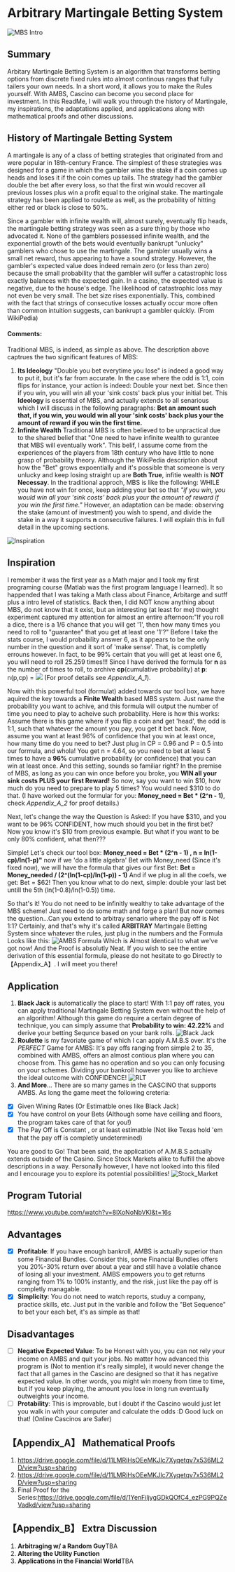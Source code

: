 # Arbitrary Martingale Betting System
![MBS Intro](https://www.5paisa.com/school/Includes/Image/averaging/3Martingale%20betting%20system.jpg)

## Summary
Arbitary Martingale Betting System is an algorithm that transforms betting options from discrete fixed rules into almost continous ranges that fully tailers your own needs. In a short word, it allows you to make the Rules yourself. With AMBS, Cascino can become you second place for investment. In this ReadMe, I will walk you through the history of Martingale, my inspirations, the adaptations applied, and applications along with mathematical proofs and other discussions. 

## History of Martingale Betting System
A martingale is any of a class of betting strategies that originated from and were popular in 18th-century France. The simplest of these strategies was designed for a game in which the gambler wins the stake if a coin comes up heads and loses it if the coin comes up tails. The strategy had the gambler double the bet after every loss, so that the first win would recover all previous losses plus win a profit equal to the original stake. The martingale strategy has been applied to roulette as well, as the probability of hitting either red or black is close to 50%.

Since a gambler with infinite wealth will, almost surely, eventually flip heads, the martingale betting strategy was seen as a sure thing by those who advocated it. None of the gamblers possessed infinite wealth, and the exponential growth of the bets would eventually bankrupt "unlucky" gamblers who chose to use the martingale. The gambler usually wins a small net reward, thus appearing to have a sound strategy. However, the gambler's expected value does indeed remain zero (or less than zero) because the small probability that the gambler will suffer a catastrophic loss exactly balances with the expected gain. In a casino, the expected value is negative, due to the house's edge. The likelihood of catastrophic loss may not even be very small. The bet size rises exponentially. This, combined with the fact that strings of consecutive losses actually occur more often than common intuition suggests, can bankrupt a gambler quickly. (From WikiPedia)

#### Comments:
Traditional MBS, is indeed, as simple as above. The description above captrues the two significant features of MBS:
1. **Its Ideology** "Double you bet everytime you lose" is indeed a good way to put it, but it's far from accurate. In the case where the odd is 1:1, coin flips for instance, your action is indeed: Double your next bet. Since then if you win, you will win all your 'sink costs' back plus your initial bet. This **Ideology** is essential of MBS, and actually extends to all senarious which I will discuss in the following paragraphs: **Bet an amount such that, if you win, you would win all your 'sink costs' back plus your the amount of reward if you win the first time.** 
2. **Infinite Wealth** Traditional MBS is often believed to be unpractical due to the shared belief that "One need to have infinite wealth to gurantee that MBS will eventually work". This belif, I assume come from the experiences of the players from 18th century who have little to none grasp of probability theory. Although the WikiPedia description about how the "Bet" grows expoentially and it's possible that someone is very unlucky and keep losing straight up are **Both True**, infitie wealth is **NOT Necessay**. In the traditional approch, MBS is like the following: WHILE you have not win for once, keep adding your bet so that *"if you win, you would win all your 'sink costs' back plus your the amount of reward if you win the first time."* However, an adaptation can be made: observing the stake (amount of investment) you wish to spend, and divide the stake in a way it supports **n** consecutive failures. I will explain this in full detail in the upcoming sections.

![Inspiration](https://miro.medium.com/max/1200/1*K0w6c8Mv7V80iwgWjSK0Zg.jpeg)
## Inspiration
I remember it was the first year as a Math major and I took my first programing course (Matlab was the first program language I learned). It so happended that I was taking a Math class about Finance, Arbitarge and sutff plus a intro level of statistics. Back then, I did NOT know anything about MBS, do not know that it exist, but an interesting (at least for me) thought experiment captured my attention for almost an entire afternoon:"If you roll a dice, there is a 1/6 chance that you will get '1', then how many times you need to roll to "guarantee" that you get at least one '1'?"  Before I take the stats course, I would probability answer 6, as it appears to be the only number in the question and it sort of 'make sense'. That, is completly errouns however. In fact, to be 99% certain that you will get at least one 6, you will need to roll 25.259 times!!! Since I have derived the formula for **n** as the number of times to roll, to archive **cp**(cumulative probability) at **p**: n(p,cp) = <img src="https://render.githubusercontent.com/render/math?math=\frac{ln(1-cp)}{ln(1-p)}"> (For proof details see *Appendix_A_1*). 

Now with this powerful tool (formulat) added towards our tool box, we have aquired the key towards a **Finite Wealth** based MBS system. Just name the probability you want to achive, and this formula will output the number of time you need to play to acheive such probability. Here is how this works: Assume there is this game where if you flip a coin and get 'head', the odd is 1:1, such that whatever the amount you pay, you get it bet back. Now, assume you want at least 96% of confidence that you win at least once, how many time do you need to bet?  Just plug in CP = 0.96 and P = 0.5 into our formula, and whola! You get n = 4.64, so you need to bet at least 5 times to have a **96%** cumulative probability (or confidence) that you can win at least once. And this setting, sounds so familiar right? In the premise of MBS, as long as you can win once before you broke, you **WIN all your sink costs PLUS your first Reward!** So now, say you want to win $10, how much do you need to prepare to play 5 times? You would need $310 to do that. (I have worked out the formular for you: **Money_need = Bet * (2^n - 1)**, check *Appendix_A_2* for proof details.) 

Next, let's change the way the Question is Asked: If you have $310, and you want to be 96% CONFIDENT, how much should you bet in the first bet? Now you know it's $10 from previous example. But what if you want to be only 80% confident, what then??? 

Simple! Let's check our tool box: **Money_need = Bet * (2^n - 1) , n = ln(1-cp)/ln(1-p)"** now if we 'do a little algebra' Bet with Money_need (Since it's fixed now), we will have the formula that gives our first Bet: **Bet = Money_needed / (2^(ln(1-cp)/ln(1-p)) - 1)** And if we plug in all the coefs, we get: Bet = $62! Then you know what to do next, simple: double your last bet untill the 5th (ln(1-0.8)/ln(1-0.5)) time. 

So that's it! You do not need to be infinitly wealthy to take advantage of the MBS scheme! Just need to do some math and forge a plan! But now comes the question...Can you extend to arbitray senario where the pay off is Not 1:1? Certainly, and that's why it's called **ARBITRAY** Martingale Betting System since whatever the rules, just plug in the numbers and the Formula Looks like this: 
![AMBS Formula](https://www.linkpicture.com/q/QQ图片20201021212637.png)
Which is Almost Identical to what we've got now! And the Proof is absolutly Neat. If you wish to see the entire derivation of this essential formula, please do not hesitate to go Directly to 【Appendix_A】. I will meet you there! 
  
## Application
1. **Black Jack** is automatically the place to start! With 1:1 pay off rates, you can apply traditional Martingale Betting System even without the help of an algorithm! Although this game do require a certain degree of technique, you can simply assume that **Probability to win: 42.22%** and derive your betting Sequnce based on your bank rolls.
![Black Jack](https://thumbor.forbes.com/thumbor/fit-in/1200x0/filters%3Aformat%28jpg%29/https%3A%2F%2Fspecials-images.forbesimg.com%2Fdam%2Fimageserve%2F1051931270%2F0x0.jpg%3Ffit%3Dscale)
2. **Roulette** is my favoriate game of which I can apply A.M.B.S over. It's the *PERFECT* Game for AMBS: It's pay offs ranging from simple 2 to 35, combined with AMBS, offers an almost contious plan where you can choose from. This game has no operation and so you can only focusing on your schemes. Dividing your bankroll however you like to archieve the ideal outcome with CONFIDENCE!
![RLT](https://www.liveabout.com/thmb/IgNSqSq25vXZJHs7WeJv4FyAeBc=/1500x1000/filters:fill(auto,1)/RouletteTable-58c2bb9a5f9b58af5c9ea220.jpg)
3. **And More**... There are so many games in the CASCINO that supports AMBS. As long the game meet the following creteria: 
- [x] Given Wining Rates (Or Estimatble ones like Black Jack)
- [x] You have control on your Bets (Although some have ceilling and floors, the program takes care of that for you!)
- [x] The Pay Off is Constant , or at least estimatble (Not like Texas hold 'em that the pay off is completly undetermined)

You are good to Go! That been said, the application of A.M.B.S actually extends outside of the Casino. Since Stock Markets alike to fulfill the above descriptions in a way. Personally however, I have not looked into this filed and I encourage you to explore its potential possibilities! 
![Stock_Market](https://api.time.com/wp-content/uploads/2020/03/stock-market-coronavirus-2.jpg)

## Program Tutorial  
https://www.youtube.com/watch?v=8lXoNoNbVKI&t=16s

## Advantages
- [x] **Profitable**: If you have enough bankroll, AMBS is actually superior than some Financial Bundles. Consider this, some Financial Bundles offers you 20%-30% return over about a year and still have a volatile chance of losing all your investment. AMBS empowers you to get returns ranging from 1% to 100% instantly, and the risk, just like the pay off is completly managable. 
- [x] **Simplicity**: You do not need to watch reports, studuy a company, practice skills, etc. Just put in the varible and follow the "Bet Sequence" to bet your each bet, it's as simple as that! 

## Disadvantages
- [ ] **Negative Expected Value**: To be Honest with you, you can not rely your income on AMBS and quit your jobs. No matter how advanced this program is (Not to mention it's really simple), it would never change the fact that all games in the Cascino are designed so that it has negative expected value. In other words, you might win moeny from time to time, but if you keep playing, the amount you lose in long run eventually outweights your income. 
- [ ] **Protability**: This is improvable, but I doubt if the Cascino would just let you walk in with your computer and calculate the odds :D Good luck on that! (Online Cascinos are Safer) 

## 【Appendix_A】 Mathematical Proofs
1. https://drive.google.com/file/d/11LMRiHsOEeMKJIc7Xyqetqv7x536ML2D/view?usp=sharing
2. https://drive.google.com/file/d/11LMRiHsOEeMKJIc7Xyqetqv7x536ML2D/view?usp=sharing
3. Final Proof for the Series:https://drive.google.com/file/d/1YenFiljygGDkQOfC4_ezPG9PQZeVadkd/view?usp=sharing
## 【Appendix_B】 Extra Discussion 
1. **Arbitraging w/ a Random Guy**TBA
2. **Altering the Utility Function**
3. **Applications in the Financial World**TBA
